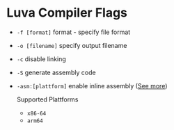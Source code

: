 # Luva Compiler Flags

-   `-f [format]`		format - specify file format
-   `-o [filename]`		specify output filename
-   `-c`				disable linking
-	`-S`				generate assembly code
-   `-asm:[plattform]` 	enable inline assembly ([See more](flags/inline-assembly.md))

    Supported Plattforms
    -   `x86-64`
    -   `arm64`
